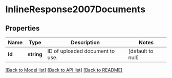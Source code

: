 # InlineResponse2007Documents

## Properties
Name | Type | Description | Notes
------------ | ------------- | ------------- | -------------
**Id** | **string** | ID of uploaded document to use. | [default to null]

[[Back to Model list]](../README.md#documentation-for-models) [[Back to API list]](../README.md#documentation-for-api-endpoints) [[Back to README]](../README.md)

